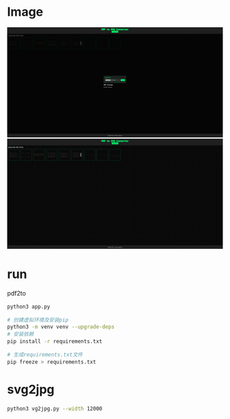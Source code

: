 # Image

![](./imgs/1.png)
![](./imgs/2.png)

# run 
pdf2to 

```bash
python3 app.py
```

```bash
# 创建虚拟环境及安装pip
python3 -m venv venv --upgrade-deps
# 安装依赖
pip install -r requirements.txt
```

```bash
# 生成requirements.txt文件
pip freeze > requirements.txt
```

# svg2jpg

```bash
python3 vg2jpg.py --width 12000
```
